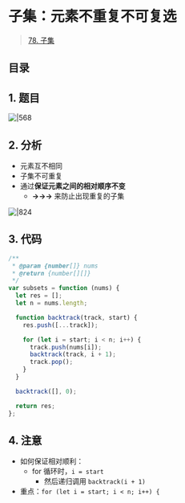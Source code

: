 
# 子集：元素不重复不可复选


> [78. 子集](https://leetcode.cn/problems/subsets/)


## 目录
<!-- toc -->
 ## 1. 题目 

![|568](https://832-1310531898.cos.ap-beijing.myqcloud.com/e5977d58a644022f4079de04183590fb.png)

## 2. 分析

- 元素互不相同
- 子集不可重复
- 通过**保证元素之间的相对顺序不变**  
	-  **→→→** 来防止出现重复的子集

![|824](https://832-1310531898.cos.ap-beijing.myqcloud.com/72a8bcd2508fda6eaa0e6a7ee541627f.png)

## 3. 代码

```javascript hl:12
/**
 * @param {number[]} nums
 * @return {number[][]}
 */
var subsets = function (nums) {
  let res = [];
  let n = nums.length;

  function backtrack(track, start) {
    res.push([...track]);

    for (let i = start; i < n; i++) {
      track.push(nums[i]);
      backtrack(track, i + 1);
      track.pop();
    }
  }

  backtrack([], 0);

  return res;
};

```

## 4. 注意

- 如何保证相对顺利：
	- for 循环时，`i = start`
		- 然后递归调用 `backtrack(i + 1)`
- 重点：`for (let i = start; i < n; i++) {`


